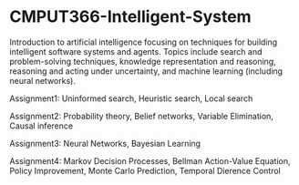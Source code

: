# CMPUT366-Intelligent-System
Introduction to artificial intelligence focusing on techniques for building intelligent software systems and agents. Topics include search and problem-solving techniques, knowledge representation and reasoning, reasoning and acting under uncertainty, and machine learning (including neural networks). 

Assignment1: Uninformed search, Heuristic search, Local search

Assignment2: Probability theory, Belief networks, Variable Elimination, Causal inference

Assignment3: Neural Networks, Bayesian Learning

Assignment4: Markov Decision Processes, Bellman Action-Value Equation, Policy Improvement, Monte Carlo Prediction, Temporal Dierence Control
